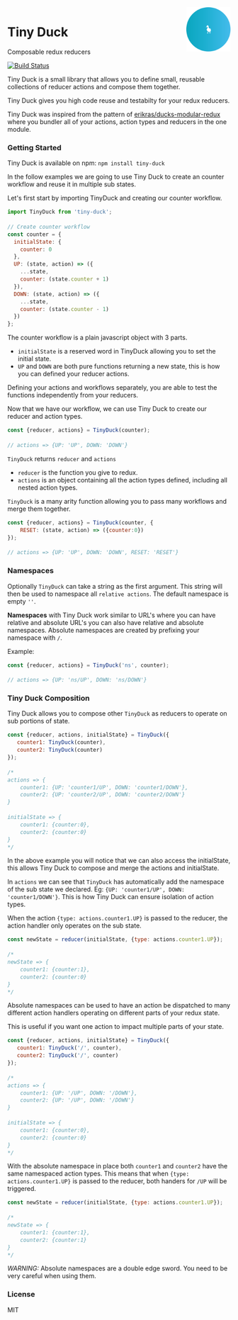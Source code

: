 <img alt="TinyDuck" src="https://github.com/LockedOn/tiny-duck/blob/master/TinyDuck_Logo.png" width="100" style="float:right">

# Tiny Duck

Composable redux reducers

[![Build Status](https://travis-ci.org/LockedOn/tiny-duck.svg?branch=master)](https://travis-ci.org/LockedOn/tiny-duck)

Tiny Duck is a small library that allows you to define small, reusable collections of reducer actions and compose them together. 

Tiny Duck gives you high code reuse and testabilty for your redux reducers.

Tiny Duck was inspired from the pattern of [erikras/ducks-modular-redux](https://github.com/erikras/ducks-modular-redux) where you bundler all of your actions, action types and reducers in the one module.

### Getting Started

Tiny Duck is available on npm: `npm install tiny-duck`

In the follow examples we are going to use Tiny Duck to create an counter workflow and reuse it in multiple sub states.

Let's first start by importing TinyDuck and creating our counter workflow.

```javascript
import TinyDuck from 'tiny-duck';

// Create counter workflow
const counter = {
  initialState: {
    counter: 0
  },
  UP: (state, action) => ({
    ...state,
    counter: (state.counter + 1)
  }),
  DOWN: (state, action) => ({
    ...state,
    counter: (state.counter - 1)
  })
};
```

The counter workflow is a plain javascript object with 3 parts.

* `initialState` is a reserved word in TinyDuck allowing you to set the initial state.
* `UP` and `DOWN` are both pure functions returning a new state, this is how you can defined your reducer actions.

Defining your actions and workflows separately, you are able to test the functions independently from your reducers.

Now that we have our workflow, we can use Tiny Duck to create our reducer and action types.

```javascript
const {reducer, actions} = TinyDuck(counter);

// actions => {UP: 'UP', DOWN: 'DOWN'}
```

`TinyDuck` returns `reducer` and `actions`

* `reducer` is the function you give to redux.
* `actions` is an object containing all the action types defined, including all nested action types. 

`TinyDuck` is a many arity function allowing you to pass many workflows and merge them together.

```javascript
const {reducer, actions} = TinyDuck(counter, {
    RESET: (state, action) => ({counter:0})
});

// actions => {UP: 'UP', DOWN: 'DOWN', RESET: 'RESET'}
```

### Namespaces

Optionally `TinyDuck` can take a string as the first argument. This string will then be used to namespace all `relative actions`. The default namespace is empty `''`.

**Namespaces** with Tiny Duck work similar to URL's where you can have relative and absolute URL's you can also have relative and absolute namespaces. Absolute namespaces are created by prefixing your namespace with `/`.

Example:

```javascript
const {reducer, actions} = TinyDuck('ns', counter);

// actions => {UP: 'ns/UP', DOWN: 'ns/DOWN'}
```

### Tiny Duck Composition

Tiny Duck allows you to compose other `TinyDuck` as reducers to operate on sub portions of state.

```javascript
const {reducer, actions, initialState} = TinyDuck({
   counter1: TinyDuck(counter),
   counter2: TinyDuck(counter)
});

/*
actions => {
    counter1: {UP: 'counter1/UP', DOWN: 'counter1/DOWN'}, 
    counter2: {UP: 'counter2/UP', DOWN: 'counter2/DOWN'}
}

initialState => {
    counter1: {counter:0},
    counter2: {counter:0}
}
*/
```

In the above example you will notice that we can also access the initialState, this allows Tiny Duck to compose and merge the actions and initialState.

In `actions` we can see that `TinyDuck` has automatically add the namespace of the sub state we declared. Eg: `{UP: 'counter1/UP', DOWN: 'counter1/DOWN'}`. This is how Tiny Duck can ensure isolation of action types.

When the action `{type: actions.counter1.UP}` is passed to the reducer, the action handler only operates on the sub state.

```javascript
const newState = reducer(initialState, {type: actions.counter1.UP});

/*
newState => {
    counter1: {counter:1},
    counter2: {counter:0}
}
*/
```

Absolute namespaces can be used to have an action be dispatched to many different action handlers operating on different parts of your redux state.

This is useful if you want one action to impact multiple parts of your state.

```javascript
const {reducer, actions, initialState} = TinyDuck({
   counter1: TinyDuck('/', counter),
   counter2: TinyDuck('/', counter)
});

/*
actions => {
    counter1: {UP: '/UP', DOWN: '/DOWN'}, 
    counter2: {UP: '/UP', DOWN: '/DOWN'}
}

initialState => {
    counter1: {counter:0},
    counter2: {counter:0}
}
*/
```

With the absolute namespace in place both `counter1` and `counter2` have the same namespaced action types. This means that when `{type: actions.counter1.UP}` is passed to the reducer, both handers for `/UP` will be triggered.

```javascript
const newState = reducer(initialState, {type: actions.counter1.UP});

/*
newState => {
    counter1: {counter:1},
    counter2: {counter:1}
}
*/
``` 

*WARNING:* Absolute namespaces are a double edge sword. You need to be very careful when using them. 

### License

MIT
